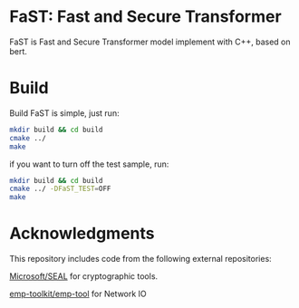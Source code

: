 # FaST: Fast and Secure Transformer

FaST is Fast and Secure Transformer model implement with C++, based on bert.

# Build

Build FaST is simple, just run:

```bash
mkdir build && cd build
cmake ../
make
```

if you want to turn off the test sample, run:

```bash
mkdir build && cd build
cmake ../ -DFaST_TEST=OFF
make
```

# Acknowledgments

This repository includes code from the following external repositories:

[Microsoft/SEAL](https://github.com/microsoft/SEAL) for cryptographic tools.

[emp-toolkit/emp-tool](https://github.com/emp-toolkit/emp-tool) for Network IO